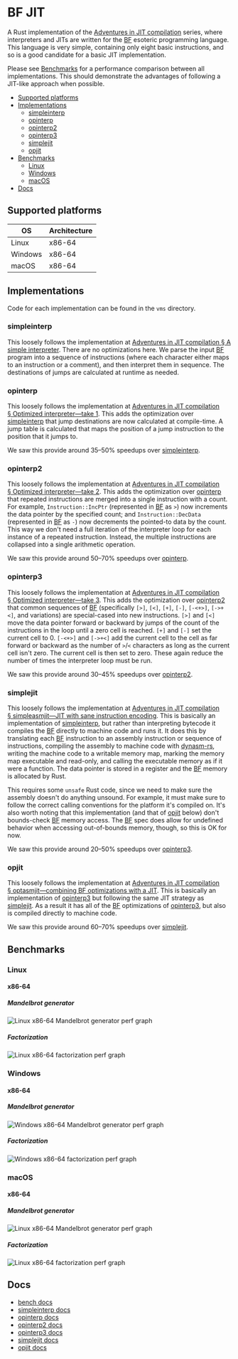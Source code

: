 # BF JIT

A Rust implementation of the [Adventures in JIT compilation] series, where
interpreters and JITs are written for the [BF] esoteric programming language.
This language is very simple, containing only eight basic instructions, and so
is a good candidate for a basic JIT implementation.

Please see [Benchmarks](#benchmarks) for a performance comparison between all
implementations. This should demonstrate the advantages of following a JIT-like
approach when possible.

- [Supported platforms](#supported-platforms)
- [Implementations](#implementations)
  - [simpleinterp](#simpleinterp)
  - [opinterp](#opinterp)
  - [opinterp2](#opinterp2)
  - [opinterp3](#opinterp3)
  - [simplejit](#simplejit)
  - [opjit](#opjit)
- [Benchmarks](#benchmarks)
  - [Linux](#linux)
  - [Windows](#windows)
  - [macOS](#macos)
- [Docs](#docs)

## Supported platforms

| OS      | Architecture |
|---------|--------------|
| Linux   | x86-64       |
| Windows | x86-64       |
| macOS   | x86-64       |

## Implementations

Code for each implementation can be found in the `vms` directory.

### simpleinterp

This loosely follows the implementation at [Adventures in JIT compilation § A
simple interpreter]. There are no optimizations here. We parse the input [BF]
program into a sequence of instructions (where each character either maps to an
instruction or a comment), and then interpret them in sequence. The destinations
of jumps are calculated at runtime as needed.

### opinterp

This loosely follows the implementation at [Adventures in JIT compilation
§ Optimized interpreter—take 1]. This adds the optimization over [simpleinterp]
that jump destinations are now calculated at compile-time. A jump table is
calculated that maps the position of a jump instruction to the position that it
jumps to.

We saw this provide around 35–50% speedups over [simpleinterp].

### opinterp2

This loosely follows the implementation at [Adventures in JIT compilation
§ Optimized interpreter—take 2]. This adds the optimization over [opinterp] that
repeated instructions are merged into a single instruction with a count. For
example, `Instruction::IncPtr` (represented in [BF] as `>`) now increments the
data pointer by the specified count; and `Instruction::DecData` (represented in
[BF] as `-`) now decrements the pointed-to data by the count. This way we don't
need a full iteration of the interpreter loop for each instance of a repeated
instruction. Instead, the multiple instructions are collapsed into a single
arithmetic operation.

We saw this provide around 50–70% speedups over [opinterp].

### opinterp3

This loosely follows the implementation at [Adventures in JIT compilation
§ Optimized interpreter—take 3]. This adds the optimization over [opinterp2]
that common sequences of [BF] (specifically `[>]`, `[<]`, `[+]`, `[-]`,
`[-<+>]`, `[->+<]`, and variations) are special-cased into new instructions.
`[>]` and `[<]` move the data pointer forward or backward by jumps of the count
of the instructions in the loop until a zero cell is reached. `[+]` and `[-]`
set the current cell to 0. `[-<+>]` and `[->+<]` add the current cell to the
cell as far forward or backward as the number of `>`/`<` characters as long as
the current cell isn't zero. The current cell is then set to zero. These again
reduce the number of times the interpreter loop must be run.

We saw this provide around 30–45% speedups over [opinterp2].

### simplejit

This loosely follows the implementation at [Adventures in JIT compilation
§ simpleasmjit—JIT with sane instruction encoding]. This is basically an
implementation of [simpleinterp], but rather than interpreting bytecode it
compiles the [BF] directly to machine code and runs it. It does this by
translating each [BF] instruction to an assembly instruction or sequence of
instructions, compiling the assembly to machine code with [dynasm-rs], writing
the machine code to a writable memory map, marking the memory map executable and
read-only, and calling the executable memory as if it were a function. The data
pointer is stored in a register and the [BF] memory is allocated by Rust.

This requires some `unsafe` Rust code, since we need to make sure the assembly
doesn't do anything unsound. For example, it must make sure to follow the
correct calling conventions for the platform it's compiled on. It's also worth
noting that this implementation (and that of [opjit] below) don't bounds-check
[BF] memory access. The [BF] spec does allow for undefined behavior when
accessing out-of-bounds memory, though, so this is OK for now.

We saw this provide around 20–50% speedups over [opinterp3].

### opjit

This loosely follows the implementation at [Adventures in JIT compilation
§ optasmjit—combining BF optimizations with a JIT]. This is basically an
implementation of [opinterp3] but following the same JIT strategy as
[simplejit]. As a result it has all of the [BF] optimizations of [opinterp3],
but also is compiled directly to machine code.

We saw this provide around 60–70% speedups over [simplejit].

## Benchmarks

### Linux

#### x86-64

##### Mandelbrot generator

![Linux x86-64 Mandelbrot generator perf graph](https://binyomen.github.io/bf-jit/img/linux-x86_64-mandelbrot.png)

##### Factorization

![Linux x86-64 factorization perf graph](https://binyomen.github.io/bf-jit/img/linux-x86_64-factor.png)

### Windows

#### x86-64

##### Mandelbrot generator

![Windows x86-64 Mandelbrot generator perf graph](https://binyomen.github.io/bf-jit/img/windows-x86_64-mandelbrot.png)

##### Factorization

![Windows x86-64 factorization perf graph](https://binyomen.github.io/bf-jit/img/windows-x86_64-factor.png)

### macOS

#### x86-64

##### Mandelbrot generator

![Linux x86-64 Mandelbrot generator perf graph](https://binyomen.github.io/bf-jit/img/macos-x86_64-mandelbrot.png)

##### Factorization

![Linux x86-64 factorization perf graph](https://binyomen.github.io/bf-jit/img/macos-x86_64-factor.png)

## Docs

- [bench docs]
- [simpleinterp docs]
- [opinterp docs]
- [opinterp2 docs]
- [opinterp3 docs]
- [simplejit docs]
- [opjit docs]

<!-- LINKS -->

<!-- GENERAL -->
[Adventures in JIT compilation]: https://eli.thegreenplace.net/2017/adventures-in-jit-compilation-part-1-an-interpreter
[BF]: https://en.wikipedia.org/wiki/Brainfuck

<!-- IMPLEMENTATIONS -->
[Adventures in JIT compilation § A simple interpreter]: https://eli.thegreenplace.net/2017/adventures-in-jit-compilation-part-1-an-interpreter/#a-simple-interpreter
[Adventures in JIT compilation § Optimized interpreter—take 1]: https://eli.thegreenplace.net/2017/adventures-in-jit-compilation-part-1-an-interpreter/#optimized-interpreter-take-1
[Adventures in JIT compilation § Optimized interpreter—take 2]: https://eli.thegreenplace.net/2017/adventures-in-jit-compilation-part-1-an-interpreter/#optimized-interpreter-take-2
[Adventures in JIT compilation § Optimized interpreter—take 3]: https://eli.thegreenplace.net/2017/adventures-in-jit-compilation-part-1-an-interpreter/#optimized-interpreter-take-3
[Adventures in JIT compilation § simpleasmjit—JIT with sane instruction encoding]: https://eli.thegreenplace.net/2017/adventures-in-jit-compilation-part-2-an-x64-jit/#simpleasmjit-jit-with-sane-instruction-encoding
[Adventures in JIT compilation § optasmjit—combining BF optimizations with a JIT]: https://eli.thegreenplace.net/2017/adventures-in-jit-compilation-part-2-an-x64-jit/#optasmjit-combining-bf-optimizations-with-a-jit

<!-- IMPLEMENTATION SECTIONS -->
[simpleinterp]: #simpleinterp
[opinterp]: #opinterp
[opinterp2]: #opinterp2
[opinterp3]: #opinterp3
[simplejit]: #simplejit
[opjit]: #opjit

<!-- DEPENDENCIES -->
[dynasm-rs]: https://github.com/CensoredUsername/dynasm-rs

<!-- DOCS -->
[bench docs]: https://binyomen.github.io/bf-jit/bench/
[simpleinterp docs]: https://binyomen.github.io/bf-jit/simpleinterp/
[opinterp docs]: https://binyomen.github.io/bf-jit/opinterp/
[opinterp2 docs]: https://binyomen.github.io/bf-jit/opinterp2/
[opinterp3 docs]: https://binyomen.github.io/bf-jit/opinterp3/
[simplejit docs]: https://binyomen.github.io/bf-jit/simplejit/
[opjit docs]: https://binyomen.github.io/bf-jit/opjit/

<!----------->
